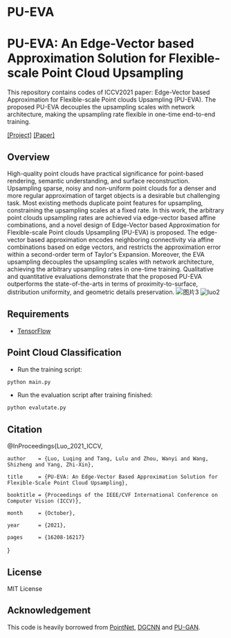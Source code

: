 # PU-EVA
# PU-EVA: An Edge-Vector based Approximation Solution for Flexible-scale Point Cloud Upsampling
This repository contains codes of ICCV2021 paper: Edge-Vector based Approximation for Flexible-scale Point clouds Upsampling (PU-EVA). The proposed PU-EVA decouples the upsampling scales with network architecture, making the upsampling rate flexible in one-time end-to-end training. 

[[Project]](https://github.com/GabrielleTse/PU-EVA) [[Paper]](https://openaccess.thecvf.com/content/ICCV2021/html/Luo_PU-EVA_An_Edge-Vector_Based_Approximation_Solution_for_Flexible-Scale_Point_Cloud_ICCV_2021_paper.html)     

## Overview
High-quality point clouds have practical significance for point-based rendering, semantic understanding, and surface reconstruction. Upsampling sparse, noisy and non-uniform point clouds for a denser and more regular approximation of target objects is a desirable but challenging task. Most existing methods duplicate point features for upsampling, constraining the upsampling scales at a fixed rate. In this work, the arbitrary point clouds upsampling rates are achieved via edge-vector based affine combinations, and a novel design of Edge-Vector based Approximation for Flexible-scale Point clouds Upsampling (PU-EVA) is proposed. The edge-vector based approximation encodes neighboring connectivity via affine combinations based on edge vectors, and restricts the approximation error within a second-order term of Taylor's Expansion. Moreover, the EVA upsampling decouples the upsampling scales with network architecture, achieving the arbitrary upsampling rates in one-time training. Qualitative and quantitative evaluations demonstrate that the proposed PU-EVA outperforms the state-of-the-arts in terms of proximity-to-surface, distribution uniformity, and geometric details preservation.
![图片3](https://user-images.githubusercontent.com/37495877/137577669-842f2a99-fed1-4f53-b302-4ecf667b8b6e.png)
![luo2](https://user-images.githubusercontent.com/37495877/137577671-fccc356c-e930-49c2-bdc0-575160a361b5.png)

## Requirements
* [TensorFlow](https://www.tensorflow.org/)

## Point Cloud Classification
* Run the training script:
``` bash
python main.py
```
* Run the evaluation script after training finished:
``` bash
python evalutate.py

```

## Citation
@InProceedings{Luo_2021_ICCV,

    author    = {Luo, Luqing and Tang, Lulu and Zhou, Wanyi and Wang, Shizheng and Yang, Zhi-Xin},
    
    title     = {PU-EVA: An Edge-Vector Based Approximation Solution for Flexible-Scale Point Cloud Upsampling},
    
    booktitle = {Proceedings of the IEEE/CVF International Conference on Computer Vision (ICCV)},
    
    month     = {October},
    
    year      = {2021},
    
    pages     = {16208-16217}
    
}

## License
MIT License

## Acknowledgement
This code is heavily borrowed from [PointNet](https://github.com/charlesq34/pointnet), [DGCNN](https://github.com/charlesq34/pointnet) and [PU-GAN](https://github.com/charlesq34/pointnet).
